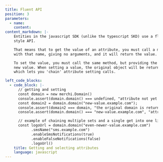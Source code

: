 ```yaml
---
title: Fluent API
position: 3
parameters:
  - name:
    content:
content_markdown: |-
    Entities in the javascript SDK (unlike the typescript SKD) use a fluent
    style API.

    That means that to get the value of an attribute, you must call a method
    with that name, giving no arguments, and it will return the value.

    To set the value, you must call the same method, but providing the
    new value. When setting a value, the original object will be returned,
    which lets you 'chain' attribute setting calls.

left_code_blocks:
  - code_block: |-
      // getting and setting
      const domain = new merchi.Domain()
      console.assert(domain.domain() === undefined, "attribute not yet set");
      const domain2 = domain.domain("new-value.example.com");
      console.assert(domain2 === domain, "the original domain is returned");
      console.assert(domain.domain() === "new-value.example.com", "attribute has now been set");

      // example of chaining multiple sets and a single get into one line
      const logoUrl = domain.domain("even-newer-value.example.com")
            .smsName("sms.example.com")
            .enableSmsNotifications(true)
            .enableFalseNotifications(false)
            .logoUrl()
    title: Getting and selecting attributes
    language: javascript
---
```


